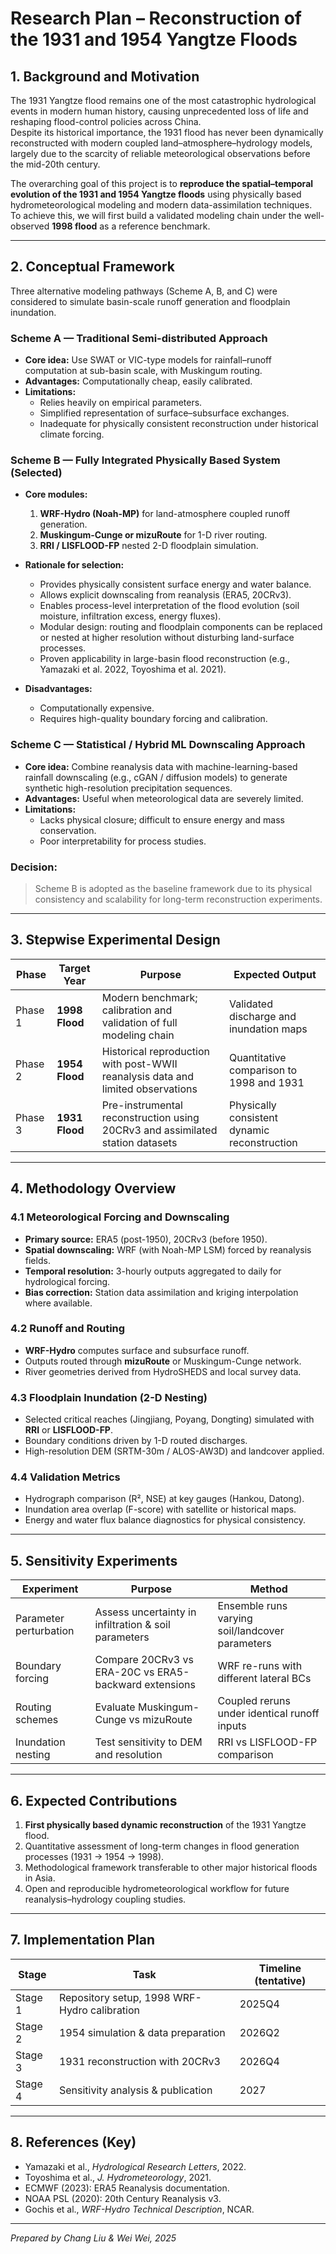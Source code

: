 # Research Plan – Reconstruction of the 1931 and 1954 Yangtze Floods

## 1. Background and Motivation

The 1931 Yangtze flood remains one of the most catastrophic hydrological events in modern human history, causing unprecedented loss of life and reshaping flood-control policies across China.  
Despite its historical importance, the 1931 flood has never been dynamically reconstructed with modern coupled land–atmosphere–hydrology models, largely due to the scarcity of reliable meteorological observations before the mid-20th century.

The overarching goal of this project is to **reproduce the spatial–temporal evolution of the 1931 and 1954 Yangtze floods** using physically based hydrometeorological modeling and modern data-assimilation techniques.  
To achieve this, we will first build a validated modeling chain under the well-observed **1998 flood** as a reference benchmark.

---

## 2. Conceptual Framework

Three alternative modeling pathways (Scheme A, B, and C) were considered to simulate basin-scale runoff generation and floodplain inundation.

### **Scheme A — Traditional Semi-distributed Approach**
- **Core idea:** Use SWAT or VIC-type models for rainfall–runoff computation at sub-basin scale, with Muskingum routing.  
- **Advantages:** Computationally cheap, easily calibrated.  
- **Limitations:**  
  - Relies heavily on empirical parameters.  
  - Simplified representation of surface–subsurface exchanges.  
  - Inadequate for physically consistent reconstruction under historical climate forcing.

### **Scheme B — Fully Integrated Physically Based System (Selected)**
- **Core modules:**
  1. **WRF-Hydro (Noah-MP)** for land-atmosphere coupled runoff generation.  
  2. **Muskingum-Cunge or mizuRoute** for 1-D river routing.  
  3. **RRI / LISFLOOD-FP** nested 2-D floodplain simulation.

- **Rationale for selection:**
  - Provides physically consistent surface energy and water balance.  
  - Allows explicit downscaling from reanalysis (ERA5, 20CRv3).  
  - Enables process-level interpretation of the flood evolution (soil moisture, infiltration excess, energy fluxes).  
  - Modular design: routing and floodplain components can be replaced or nested at higher resolution without disturbing land-surface processes.  
  - Proven applicability in large-basin flood reconstruction (e.g., Yamazaki et al. 2022, Toyoshima et al. 2021).

- **Disadvantages:**  
  - Computationally expensive.  
  - Requires high-quality boundary forcing and calibration.

### **Scheme C — Statistical / Hybrid ML Downscaling Approach**
- **Core idea:** Combine reanalysis data with machine-learning-based rainfall downscaling (e.g., cGAN / diffusion models) to generate synthetic high-resolution precipitation sequences.  
- **Advantages:** Useful when meteorological data are severely limited.  
- **Limitations:**  
  - Lacks physical closure; difficult to ensure energy and mass conservation.  
  - Poor interpretability for process studies.

### **Decision:**
> Scheme B is adopted as the baseline framework due to its physical consistency and scalability for long-term reconstruction experiments.

---

## 3. Stepwise Experimental Design

| Phase | Target Year | Purpose | Expected Output |
|-------|--------------|----------|-----------------|
| Phase 1 | **1998 Flood** | Modern benchmark; calibration and validation of full modeling chain | Validated discharge and inundation maps |
| Phase 2 | **1954 Flood** | Historical reproduction with post-WWII reanalysis data and limited observations | Quantitative comparison to 1998 and 1931 |
| Phase 3 | **1931 Flood** | Pre-instrumental reconstruction using 20CRv3 and assimilated station datasets | Physically consistent dynamic reconstruction |

---

## 4. Methodology Overview

### 4.1 Meteorological Forcing and Downscaling
- **Primary source:** ERA5 (post-1950), 20CRv3 (before 1950).  
- **Spatial downscaling:** WRF (with Noah-MP LSM) forced by reanalysis fields.  
- **Temporal resolution:** 3-hourly outputs aggregated to daily for hydrological forcing.  
- **Bias correction:** Station data assimilation and kriging interpolation where available.

### 4.2 Runoff and Routing
- **WRF-Hydro** computes surface and subsurface runoff.  
- Outputs routed through **mizuRoute** or Muskingum-Cunge network.  
- River geometries derived from HydroSHEDS and local survey data.

### 4.3 Floodplain Inundation (2-D Nesting)
- Selected critical reaches (Jingjiang, Poyang, Dongting) simulated with **RRI** or **LISFLOOD-FP**.  
- Boundary conditions driven by 1-D routed discharges.  
- High-resolution DEM (SRTM-30m / ALOS-AW3D) and landcover applied.

### 4.4 Validation Metrics
- Hydrograph comparison (R², NSE) at key gauges (Hankou, Datong).  
- Inundation area overlap (F-score) with satellite or historical maps.  
- Energy and water flux balance diagnostics for physical consistency.

---

## 5. Sensitivity Experiments

| Experiment | Purpose | Method |
|-------------|----------|--------|
| Parameter perturbation | Assess uncertainty in infiltration & soil parameters | Ensemble runs varying soil/landcover parameters |
| Boundary forcing | Compare 20CRv3 vs ERA-20C vs ERA5-backward extensions | WRF re-runs with different lateral BCs |
| Routing schemes | Evaluate Muskingum-Cunge vs mizuRoute | Coupled reruns under identical runoff inputs |
| Inundation nesting | Test sensitivity to DEM and resolution | RRI vs LISFLOOD-FP comparison |

---

## 6. Expected Contributions
1. **First physically based dynamic reconstruction** of the 1931 Yangtze flood.  
2. Quantitative assessment of long-term changes in flood generation processes (1931 → 1954 → 1998).  
3. Methodological framework transferable to other major historical floods in Asia.  
4. Open and reproducible hydrometeorological workflow for future reanalysis–hydrology coupling studies.

---

## 7. Implementation Plan

| Stage | Task | Timeline (tentative) |
|-------|------|---------------------|
| Stage 1 | Repository setup, 1998 WRF-Hydro calibration | 2025Q4 |
| Stage 2 | 1954 simulation & data preparation | 2026Q2 |
| Stage 3 | 1931 reconstruction with 20CRv3 | 2026Q4 |
| Stage 4 | Sensitivity analysis & publication | 2027 |

---

## 8. References (Key)
- Yamazaki et al., *Hydrological Research Letters*, 2022.  
- Toyoshima et al., *J. Hydrometeorology*, 2021.  
- ECMWF (2023): ERA5 Reanalysis documentation.  
- NOAA PSL (2020): 20th Century Reanalysis v3.  
- Gochis et al., *WRF-Hydro Technical Description*, NCAR.

---

*Prepared by Chang Liu & Wei Wei, 2025*  
